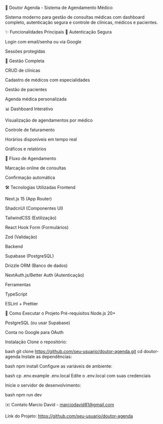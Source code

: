 📅 Doutor Agenda - Sistema de Agendamento Médico

Sistema moderno para gestão de consultas médicas com dashboard completo, autenticação segura e controle de clínicas, médicos e pacientes.

✨ Funcionalidades Principais
🔐 Autenticação Segura

Login com email/senha ou via Google

Sessões protegidas

🏥 Gestão Completa

CRUD de clínicas

Cadastro de médicos com especialidades

Gestão de pacientes

Agenda médica personalizada

📊 Dashboard Interativo

Visualização de agendamentos por médico

Controle de faturamento

Horários disponíveis em tempo real

Gráficos e relatórios

🔄 Fluxo de Agendamento

Marcação online de consultas

Confirmação automática


🛠 Tecnologias Utilizadas
Frontend

Next.js 15 (App Router)

ShadcnUI (Componentes UI)

TailwindCSS (Estilização)

React Hook Form (Formulários)

Zod (Validação)

Backend

Supabase (PostgreSQL)

Drizzle ORM (Banco de dados)

NextAuth.js/Better Auth (Autenticação)

Ferramentas

TypeScript

ESLint + Prettier


🚀 Como Executar o Projeto
Pré-requisitos
Node.js 20+

PostgreSQL (ou usar Supabase)

Conta no Google para OAuth

Instalação
Clone o repositório:

bash
git clone https://github.com/seu-usuario/doutor-agenda.git
cd doutor-agenda
Instale as dependências:

bash
npm install
Configure as variáveis de ambiente:

bash
cp .env.example .env.local
Edite o .env.local com suas credenciais

Inicie o servidor de desenvolvimento:

bash
npm run dev

✉️ Contato
Marcio David - marciodavid81@gmail.com

Link do Projeto: https://github.com/seu-usuario/doutor-agenda
